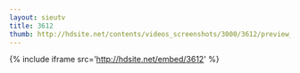 ```yaml
---
layout: sieutv
title: 3612
thumb: http://hdsite.net/contents/videos_screenshots/3000/3612/preview_360p.mp4.jpg
---
```

{% include iframe src='http://hdsite.net/embed/3612' %}
 
